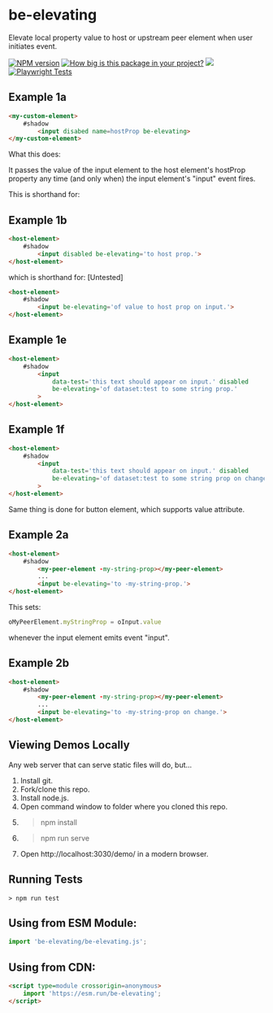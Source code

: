 # be-elevating

Elevate local property value to host or upstream peer element when user initiates event.

[![NPM version](https://badge.fury.io/js/be-elevating.png)](http://badge.fury.io/js/be-elevating)
[![How big is this package in your project?](https://img.shields.io/bundlephobia/minzip/be-elevating?style=for-the-badge)](https://bundlephobia.com/result?p=be-elevating)
<img src="http://img.badgesize.io/https://cdn.jsdelivr.net/npm/be-elevating?compression=gzip">
[![Playwright Tests](https://github.com/bahrus/be-elevating/actions/workflows/CI.yml/badge.svg?branch=baseline)](https://github.com/bahrus/be-elevating/actions/workflows/CI.yml)

## Example 1a

```html
<my-custom-element>
    #shadow
        <input disabed name=hostProp be-elevating>
</my-custom-element>
```

What this does:

It passes the value of the input element to the host element's hostProp property any time (and only when) the input element's "input" event fires.

This is shorthand for:

## Example 1b 

```html
<host-element>
    #shadow
        <input disabled be-elevating='to host prop.'>
</host-element>
```



which is shorthand for: [Untested]

```html
<host-element>
    #shadow
        <input be-elevating='of value to host prop on input.'>
</host-element>
```

## Example 1e

```html
<host-element>
    #shadow
        <input 
            data-test='this text should appear on input.' disabled 
            be-elevating='of dataset:test to some string prop.'
        >
</host-element>
```

## Example 1f

```html
<host-element>
    #shadow
        <input 
            data-test='this text should appear on input.' disabled 
            be-elevating='of dataset:test to some string prop on change.'
        >
</host-element>
```

Same thing is done for button element, which supports value attribute.

## Example 2a

```html
<host-element>
    #shadow
        <my-peer-element -my-string-prop></my-peer-element>
        ...
        <input be-elevating='to -my-string-prop.'>
</host-element>
```

This sets:

```JavaScript
oMyPeerElement.myStringProp = oInput.value
```

whenever the input element emits event "input".

## Example 2b

```html
<host-element>
    #shadow
        <my-peer-element -my-string-prop></my-peer-element>
        ...
        <input be-elevating='to -my-string-prop on change.'>
</host-element>
```

## Viewing Demos Locally

Any web server that can serve static files will do, but...

1.  Install git.
2.  Fork/clone this repo.
3.  Install node.js.
4.  Open command window to folder where you cloned this repo.
5.  > npm install
6.  > npm run serve
7.  Open http://localhost:3030/demo/ in a modern browser.

## Running Tests

```
> npm run test
```

## Using from ESM Module:

```JavaScript
import 'be-elevating/be-elevating.js';
```

## Using from CDN:

```html
<script type=module crossorigin=anonymous>
    import 'https://esm.run/be-elevating';
</script>
```


